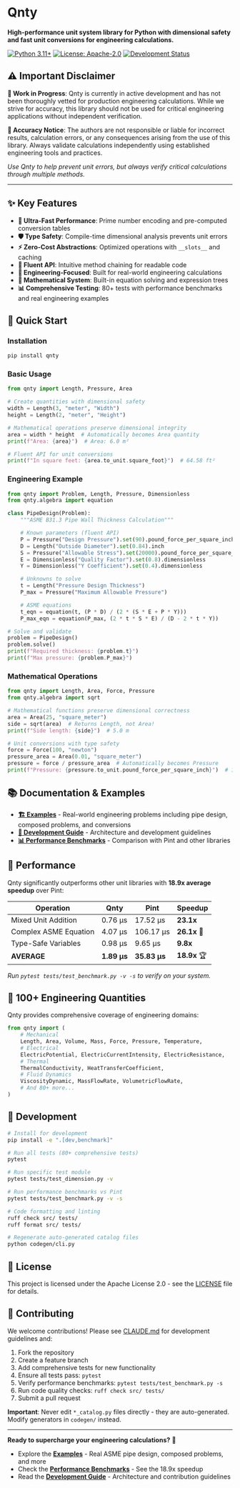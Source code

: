 # Qnty

**High-performance unit system library for Python with dimensional safety and fast unit conversions for engineering calculations.**

[![Python 3.11+](https://img.shields.io/badge/python-3.11+-blue.svg)](https://www.python.org/downloads/)
[![License: Apache-2.0](https://img.shields.io/badge/License-Apache%202.0-blue.svg)](https://opensource.org/licenses/Apache-2.0)
[![Development Status](https://img.shields.io/badge/status-beta-orange.svg)](https://pypi.org/project/qnty/)

## ⚠️ Important Disclaimer

**🚧 Work in Progress**: Qnty is currently in active development and has not been thoroughly vetted for production engineering calculations. While we strive for accuracy, this library should not be used for critical engineering applications without independent verification.

**📐 Accuracy Notice**: The authors are not responsible or liable for incorrect results, calculation errors, or any consequences arising from the use of this library. Always validate calculations independently using established engineering tools and practices.

*Use Qnty to help prevent unit errors, but always verify critical calculations through multiple methods.*

---

## ✨ Key Features

- **🚀 Ultra-Fast Performance**: Prime number encoding and pre-computed conversion tables
- **🛡️ Type Safety**: Compile-time dimensional analysis prevents unit errors
- **⚡ Zero-Cost Abstractions**: Optimized operations with `__slots__` and caching
- **🔗 Fluent API**: Intuitive method chaining for readable code
- **🧮 Engineering-Focused**: Built for real-world engineering calculations
- **🧬 Mathematical System**: Built-in equation solving and expression trees
- **📊 Comprehensive Testing**: 80+ tests with performance benchmarks and real engineering examples

## 🚀 Quick Start

### Installation

```bash
pip install qnty
```

### Basic Usage

```python
from qnty import Length, Pressure, Area

# Create quantities with dimensional safety
width = Length(3, "meter", "Width")
height = Length(2, "meter", "Height")

# Mathematical operations preserve dimensional integrity
area = width * height  # Automatically becomes Area quantity
print(f"Area: {area}")  # Area: 6.0 m²

# Fluent API for unit conversions
print(f"In square feet: {area.to_unit.square_foot}")  # 64.58 ft²
```

### Engineering Example

```python
from qnty import Problem, Length, Pressure, Dimensionless
from qnty.algebra import equation

class PipeDesign(Problem):
    """ASME B31.3 Pipe Wall Thickness Calculation"""

    # Known parameters (fluent API)
    P = Pressure("Design Pressure").set(90).pound_force_per_square_inch
    D = Length("Outside Diameter").set(0.84).inch
    S = Pressure("Allowable Stress").set(20000).pound_force_per_square_inch
    E = Dimensionless("Quality Factor").set(0.8).dimensionless
    Y = Dimensionless("Y Coefficient").set(0.4).dimensionless

    # Unknowns to solve
    t = Length("Pressure Design Thickness")
    P_max = Pressure("Maximum Allowable Pressure")

    # ASME equations
    t_eqn = equation(t, (P * D) / (2 * (S * E + P * Y)))
    P_max_eqn = equation(P_max, (2 * t * S * E) / (D - 2 * t * Y))

# Solve and validate
problem = PipeDesign()
problem.solve()
print(f"Required thickness: {problem.t}")
print(f"Max pressure: {problem.P_max}")
```

### Mathematical Operations

```python
from qnty import Length, Area, Force, Pressure
from qnty.algebra import sqrt

# Mathematical functions preserve dimensional correctness
area = Area(25, "square_meter")
side = sqrt(area)  # Returns Length, not Area!
print(f"Side length: {side}")  # 5.0 m

# Unit conversions with type safety
force = Force(100, "newton")
pressure_area = Area(0.01, "square_meter")
pressure = force / pressure_area  # Automatically becomes Pressure
print(f"Pressure: {pressure.to_unit.pound_force_per_square_inch}")  # 145.04 psi
```

## 📚 Documentation & Examples

- **[🏗️ Examples](examples/)** - Real-world engineering problems including pipe design, composed problems, and conversions
- **[🔧 Development Guide](CLAUDE.md)** - Architecture and development guidelines
- **[📊 Performance Benchmarks](tests/test_benchmark.py)** - Comparison with Pint and other libraries

## 🚀 Performance

Qnty significantly outperforms other unit libraries with **18.9x average speedup** over Pint:

| Operation | Qnty | Pint | **Speedup** |
|-----------|------|------|-------------|
| Mixed Unit Addition | 0.76 μs | 17.52 μs | **23.1x** |
| Complex ASME Equation | 4.07 μs | 106.17 μs | **26.1x** 🚀 |
| Type-Safe Variables | 0.98 μs | 9.65 μs | **9.8x** |
| **AVERAGE** | **1.89 μs** | **35.83 μs** | **18.9x** 🏆 |

*Run `pytest tests/test_benchmark.py -v -s` to verify on your system.*

## 🧮 100+ Engineering Quantities

Qnty provides comprehensive coverage of engineering domains:

```python
from qnty import (
    # Mechanical
    Length, Area, Volume, Mass, Force, Pressure, Temperature,
    # Electrical  
    ElectricPotential, ElectricCurrentIntensity, ElectricResistance,
    # Thermal
    ThermalConductivity, HeatTransferCoefficient,
    # Fluid Dynamics
    ViscosityDynamic, MassFlowRate, VolumetricFlowRate,
    # And 80+ more...
)
```

## 🔧 Development

```bash
# Install for development
pip install -e ".[dev,benchmark]"

# Run all tests (80+ comprehensive tests)
pytest

# Run specific test module
pytest tests/test_dimension.py -v

# Run performance benchmarks vs Pint
pytest tests/test_benchmark.py -v -s

# Code formatting and linting
ruff check src/ tests/
ruff format src/ tests/

# Regenerate auto-generated catalog files
python codegen/cli.py
```

## 📄 License

This project is licensed under the Apache License 2.0 - see the [LICENSE](LICENSE) file for details.

## 🤝 Contributing

We welcome contributions! Please see [CLAUDE.md](CLAUDE.md) for development guidelines and:

1. Fork the repository
2. Create a feature branch
3. Add comprehensive tests for new functionality
4. Ensure all tests pass: `pytest`
5. Verify performance benchmarks: `pytest tests/test_benchmark.py -s`
6. Run code quality checks: `ruff check src/ tests/`
7. Submit a pull request

**Important**: Never edit `*_catalog.py` files directly - they are auto-generated. Modify generators in `codegen/` instead.

---

**Ready to supercharge your engineering calculations?** 🚀

- Explore the **[Examples](examples/)** - Real ASME pipe design, composed problems, and more
- Check the **[Performance Benchmarks](tests/test_benchmark.py)** - See the 18.9x speedup
- Read the **[Development Guide](CLAUDE.md)** - Architecture and contribution guidelines
